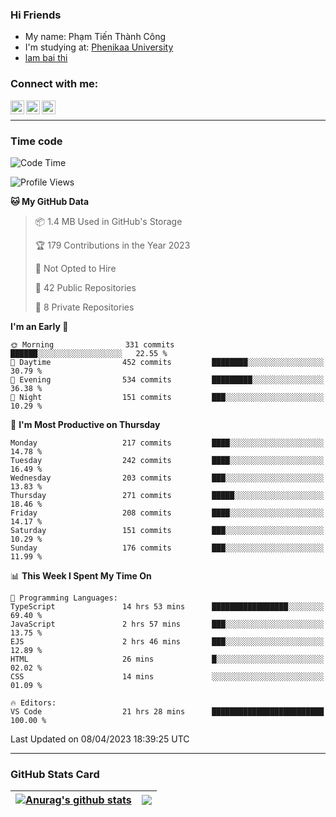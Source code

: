 ### Hi Friends

- My name: Phạm Tiến Thành Công
- I'm studying at: [Phenikaa University]
- [lam bai thi]


### Connect with me:
[<img align="left" alt="PhamTienThanhCong | Facebook" width="22px" src="https://upload.wikimedia.org/wikipedia/commons/thumb/1/16/Facebook-icon-1.png/640px-Facebook-icon-1.png" />][facebook]
[<img align="left" alt="PhamTienThanhCong | Zalo" width="22px" src="https://www.anphatpc.com.vn/template/anphat_2020v2/images/icon-zalo.jpg" />][zalo]
[<img align="left" alt="PhamTienThanhCong | LinkedIn" width="22px" src="https://cdn3.iconfinder.com/data/icons/inficons/512/linkedin.png" />][linkedin]

<br />

---

### Time code

<!--START_SECTION:waka-->
![Code Time](http://img.shields.io/badge/Code%20Time-988%20hrs%2032%20mins-blue)

![Profile Views](http://img.shields.io/badge/Profile%20Views-1-blue)

**🐱 My GitHub Data** 

> 📦 1.4 MB Used in GitHub's Storage 
 > 
> 🏆 179 Contributions in the Year 2023
 > 
> 🚫 Not Opted to Hire
 > 
> 📜 42 Public Repositories 
 > 
> 🔑 8 Private Repositories 
 > 
**I'm an Early 🐤** 

```text
🌞 Morning                331 commits         ██████░░░░░░░░░░░░░░░░░░░   22.55 % 
🌆 Daytime                452 commits         ████████░░░░░░░░░░░░░░░░░   30.79 % 
🌃 Evening                534 commits         █████████░░░░░░░░░░░░░░░░   36.38 % 
🌙 Night                  151 commits         ███░░░░░░░░░░░░░░░░░░░░░░   10.29 % 
```
📅 **I'm Most Productive on Thursday** 

```text
Monday                   217 commits         ████░░░░░░░░░░░░░░░░░░░░░   14.78 % 
Tuesday                  242 commits         ████░░░░░░░░░░░░░░░░░░░░░   16.49 % 
Wednesday                203 commits         ███░░░░░░░░░░░░░░░░░░░░░░   13.83 % 
Thursday                 271 commits         █████░░░░░░░░░░░░░░░░░░░░   18.46 % 
Friday                   208 commits         ████░░░░░░░░░░░░░░░░░░░░░   14.17 % 
Saturday                 151 commits         ███░░░░░░░░░░░░░░░░░░░░░░   10.29 % 
Sunday                   176 commits         ███░░░░░░░░░░░░░░░░░░░░░░   11.99 % 
```


📊 **This Week I Spent My Time On** 

```text
💬 Programming Languages: 
TypeScript               14 hrs 53 mins      █████████████████░░░░░░░░   69.40 % 
JavaScript               2 hrs 57 mins       ███░░░░░░░░░░░░░░░░░░░░░░   13.75 % 
EJS                      2 hrs 46 mins       ███░░░░░░░░░░░░░░░░░░░░░░   12.89 % 
HTML                     26 mins             █░░░░░░░░░░░░░░░░░░░░░░░░   02.02 % 
CSS                      14 mins             ░░░░░░░░░░░░░░░░░░░░░░░░░   01.09 % 

🔥 Editors: 
VS Code                  21 hrs 28 mins      █████████████████████████   100.00 % 
```


 Last Updated on 08/04/2023 18:39:25 UTC
<!--END_SECTION:waka-->

---

### GitHub Stats Card

| <a href="https://github.com/phamtienthanhcong"><img align="center" src="https://github-readme-stats.vercel.app/api?username=PhamTienThanhCong&show_icons=true&include_all_commits=true&theme=buefy&hide_border=true&theme=ocean_dark" alt="Anurag's github stats" /></a> | <a href="https://github.com/phamtienthanhcong"><img align="center" src="https://github-readme-stats.vercel.app/api/top-langs/?username=PhamTienThanhCong&layout=compact&theme=buefy&hide_border=true&theme=ocean_dark" /></a> |
| ------------- | ------------- |

[Phenikaa University]: https://phenikaa-uni.edu.vn/vi
[facebook]: https://www.facebook.com/phamtienthanhcong
[linkedin]: https://linkedin.com/in/phamtienthanhcong
[zalo]: https://zalo.me/0396396332
[tiktok]: https://www.tiktok.com/@phamtienthanhcong
[web]: https://github.com/PhamTienThanhCong/web_dev
[min project]: https://github.com/PhamTienThanhCong/Project-Of-Web
[c and cpp]: https://github.com/PhamTienThanhCong/Code_C_and_Cpro
[python]: https://github.com/PhamTienThanhCong/Python_beginer
[lam bai thi]: https://qldtbeta.phenikaa-uni.edu.vn/lambaithi/Dangnhap.aspx
